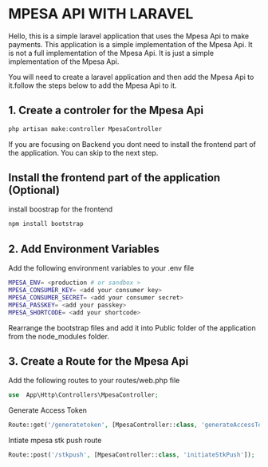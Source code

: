# MPESA API WITH LARAVEL

Hello, this is a simple laravel application that uses the Mpesa Api to make payments. This application is a simple implementation of the Mpesa Api. It is not a full implementation of the Mpesa Api. It is just a simple implementation of the Mpesa Api.

You will need to create a laravel application and then add the Mpesa Api to it.follow the steps below to add the Mpesa Api to it.

## 1. Create a controler for the Mpesa Api

```php
php artisan make:controller MpesaController
```

If you are focusing on Backend you dont need to install the frontend part of the application. You can skip to the next step.

## Install the frontend part of the application (Optional)

install boostrap for the frontend

```bash
npm install bootstrap
```

## 2. Add Environment Variables

Add the following environment variables to your .env file

```bash
MPESA_ENV= <production # or sandbox >
MPESA_CONSUMER_KEY= <add your consumer key>
MPESA_CONSUMER_SECRET= <add your consumer secret>
MPESA_PASSKEY= <add your passkey>
MPESA_SHORTCODE= <add your shortcode>

```

Rearrange the bootstrap files and add it into Public folder of the application from the node_modules folder.

## 3. Create a Route for the Mpesa Api

Add the following routes to your routes/web.php file

```php
use  App\Http\Controllers\MpesaController;
```

Generate Access Token

```php
Route::get('/generatetoken', [MpesaController::class, 'generateAccessToken']);
```

Intiate mpesa stk push route

```php
Route::post('/stkpush', [MpesaController::class, 'initiateStkPush']);
```
